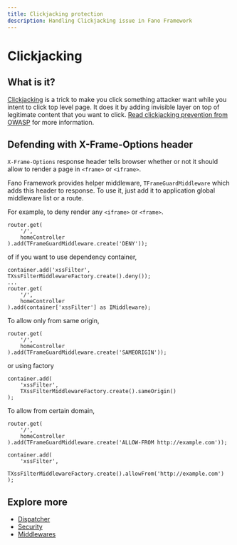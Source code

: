 ```yaml
---
title: Clickjacking protection
description: Handling Clickjacking issue in Fano Framework
---
```


<h1 class="major">Clickjacking</h1>

## What is it?

[Clickjacking](https://owasp.org/www-community/attacks/Clickjacking) is a trick to make you click something attacker want while you intent to click top level page. It does it by adding invisible layer on top of legitimate content that you want to click. [Read clickjacking prevention from OWASP](https://cheatsheetseries.owasp.org/cheatsheets/Clickjacking_Defense_Cheat_Sheet.html) for more information.

## Defending with X-Frame-Options header

`X-Frame-Options` response header tells browser whether or not it should allow to render a page in `<frame>` or `<iframe>`.

Fano Framework provides helper middleware, `TFrameGuardMiddleware` which adds this header to response. To use it, just add it to application global middleware list or a route.

For example, to deny render any `<iframe>` or `<frame>`.

```
router.get(
    '/',
    homeController
).add(TFrameGuardMiddleware.create('DENY'));
```

of if you want to use dependency container,

```
container.add('xssFilter', TXssFilterMiddlewareFactory.create().deny());
...
router.get(
    '/',
    homeController
).add(container['xssFilter'] as IMiddleware);
```

To allow only from same origin,

```
router.get(
    '/',
    homeController
).add(TFrameGuardMiddleware.create('SAMEORIGIN'));
```
or using factory
```
container.add(
    'xssFilter',
    TXssFilterMiddlewareFactory.create().sameOrigin()
);
```

To allow from certain domain,

```
router.get(
    '/',
    homeController
).add(TFrameGuardMiddleware.create('ALLOW-FROM http://example.com'));
```

```
container.add(
    'xssFilter',
    TXssFilterMiddlewareFactory.create().allowFrom('http://example.com')
);
```
## Explore more

- [Dispatcher](/dispatcher)
- [Security](/security)
- [Middlewares](/middlewares)
